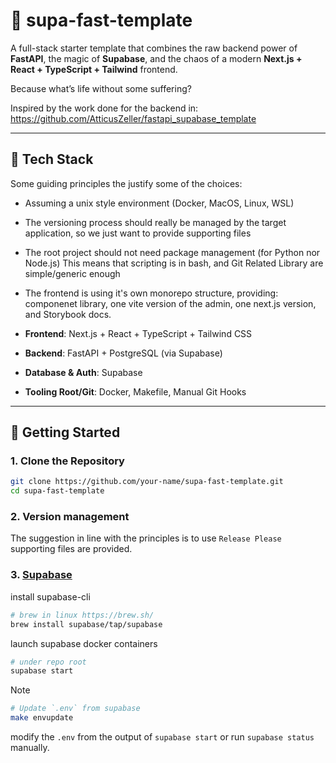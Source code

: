 # 🧪 supa-fast-template

A full-stack starter template that combines the raw backend power of **FastAPI**, the magic of **Supabase**, and the chaos of a modern **Next.js + React + TypeScript + Tailwind** frontend.

Because what’s life without some suffering?

Inspired by the work done for the backend in:
https://github.com/AtticusZeller/fastapi_supabase_template

---

## 🧰 Tech Stack

Some guiding principles the justify some of the choices:

- Assuming a unix style environment (Docker, MacOS, Linux, WSL)
- The versioning process should really be managed by the target application, so we just want to provide supporting files
- The root project should not need package management (for Python nor Node.js)
  This means that scripting is in bash, and Git Related Library are simple/generic enough
- The frontend is using it's own monorepo structure, providing: componenet library, one vite version of the admin, one next.js version, and Storybook docs.

- **Frontend**: Next.js + React + TypeScript + Tailwind CSS
- **Backend**: FastAPI + PostgreSQL (via Supabase)
- **Database & Auth**: Supabase
- **Tooling Root/Git**: Docker, Makefile, Manual Git Hooks

---

## 🚀 Getting Started

### 1. Clone the Repository

```bash
git clone https://github.com/your-name/supa-fast-template.git
cd supa-fast-template
```

### 2. Version management

The suggestion in line with the principles is to use `Release Please` supporting files are provided.

### 3. [Supabase](https://supabase.com/docs/guides/local-development/cli/getting-started?queryGroups=platform&platform=linux&queryGroups=access-method&access-method=postgres)

install supabase-cli

```bash
# brew in linux https://brew.sh/
brew install supabase/tap/supabase
```

launch supabase docker containers

```bash
# under repo root
supabase start
```

> [!NOTE]
>
> ```bash
> # Update `.env` from supabase
> make envupdate
> ```
>
> modify the `.env` from the output of `supabase start` or run `supabase status` manually.
